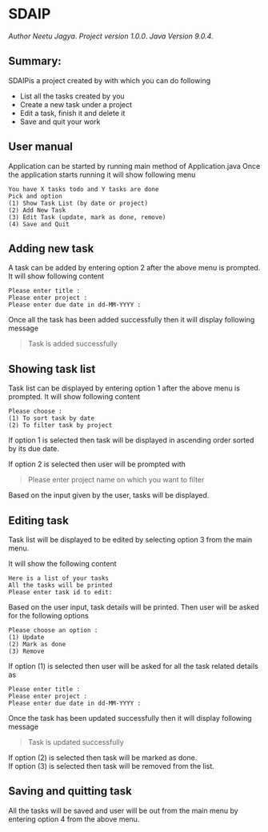 # SDAIP

_Author Neetu Jagya_. 
_Project version 1.0.0_. 
_Java Version 9.0.4_. 

## Summary:
SDAIPis a project created by  with which you can do following
- List all the tasks created by you
- Create a new task under a project
- Edit a task, finish it and delete it
- Save and quit your work


## User manual
Application can be started by running main method of Application.java
Once the application starts running it will show following menu
``` Welcome to Todoly application 
You have X tasks todo and Y tasks are done 
Pick and option
(1) Show Task List (by date or project)
(2) Add New Task
(3) Edit Task (update, mark as done, remove)
(4) Save and Quit
```

## Adding new task
A task can be added by entering option 2 after the above menu is prompted.
It will show following content
```######### Adding new task #########
Please enter title :
Please enter project :
Please enter due date in dd-MM-YYYY :
```

Once all the task has been added successfully then it will display following message
> Task is added successfully

## Showing task list
Task list can be displayed by entering option 1 after the above menu is prompted.
It will show following content
```
Please choose :
(1) To sort task by date
(2) To filter task by project
```

If option 1 is selected then task will be displayed in ascending order sorted by its due date.

If option 2 is selected then user will be prompted with

> Please enter project name on which you want to filter

Based on the input given by the user, tasks will be displayed.

## Editing task
Task list will be displayed to be edited by selecting option 3 from the main menu.

It will show the following content
```
Here is a list of your tasks
All the tasks will be printed
Please enter task id to edit:
 ```

Based on the user input, task details will be printed. Then user will be asked for the following options
 ```
Please choose an option :
(1) Update
(2) Mark as done
(3) Remove
 ```

If option (1) is selected then user will be asked for all the task related details as
```######### Updating task  #########
Please enter title :
Please enter project :
Please enter due date in dd-MM-YYYY :
```

Once the task has been updated successfully then it will display following message
> Task is updated successfully

If option (2) is selected then task will be marked as done.  
If option (3) is selected then task will be removed from the list.

## Saving and quitting task

 All the tasks will be saved and user will be out from the main menu by entering option 4 from the above menu.
